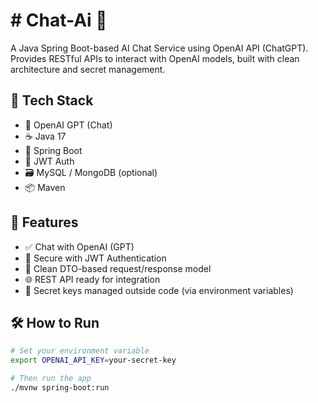 # # Chat-Ai 🤖

A Java Spring Boot-based AI Chat Service using OpenAI API (ChatGPT).  
Provides RESTful APIs to interact with OpenAI models, built with clean architecture and secret management.

## 🔧 Tech Stack

- 🧠 OpenAI GPT (Chat)
- ☕ Java 17
- 🌱 Spring Boot
- 🔐 JWT Auth
- 🗃️ MySQL / MongoDB (optional)
- 📦 Maven

## 🚀 Features

- ✅ Chat with OpenAI (GPT)
- 🔑 Secure with JWT Authentication
- 📄 Clean DTO-based request/response model
- 🌐 REST API ready for integration
- 📁 Secret keys managed outside code (via environment variables)

## 🛠️ How to Run

```bash
# Set your environment variable
export OPENAI_API_KEY=your-secret-key

# Then run the app
./mvnw spring-boot:run

